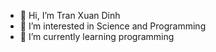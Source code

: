 
- 👋 Hi, I’m Tran Xuan Dinh
- 👀 I’m interested in Science and Programming
- 🌱 I’m currently learning programming


